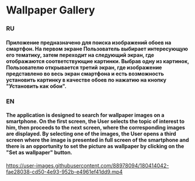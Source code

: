 <h1>
  Wallpaper Gallery
</h1>

<h3>
  RU 
</h3>

<h4>
  Приложение предназначено для поиска изображений обоев на смартфон. На первом экране Пользователь выбирает интересующую его тематику, затем переходит
  на следующий экран, где отображаются соответствующие картинки. Выбрав одну из картинок, Пользователю открывается третий экран, где изображение представлено 
  во весь экран смартфона и есть возможность установить картинку в качестве обоев по нажатию на кнопку "Установить как обои".
</h4>

<h3>
  EN
</h3>

<h4>
  The application is designed to search for wallpaper images on a smartphone. On the first screen, the User selects the topic of interest to him, then proceeds
to the next screen, where the corresponding images are displayed. By selecting one of the images, the User opens a third screen where the image is presented
in full screen of the smartphone and there is an opportunity to set the picture as wallpaper by clicking on the "Set as wallpaper" button.
</h4>


https://user-images.githubusercontent.com/88978094/180414042-fae28038-cd50-4e93-952b-e4961ef41dd9.mp4

